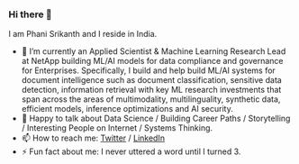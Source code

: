 ### Hi there 👋

I am Phani Srikanth and I reside in India.

- 🔭 I’m currently an Applied Scientist & Machine Learning Research Lead at NetApp building ML/AI models for data compliance and governance for Enterprises. Specifically, I build and help build ML/AI systems for document intelligence such as document classification, sensitive data detection, information retrieval with key ML research investments that span across the areas of multimodality, multilinguality, synthetic data, efficient models, inference optimizations and AI security.
- 💬 Happy to talk about Data Science / Building Career Paths / Storytelling / Interesting People on Internet / Systems Thinking.
- 📫 How to reach me: [Twitter](https://www.twitter.com/phanisrikanth33) / [LinkedIn](https://www.linkedin.com/in/phanisrikanth/)
- ⚡ Fun fact about me: I never uttered a word until I turned 3.
